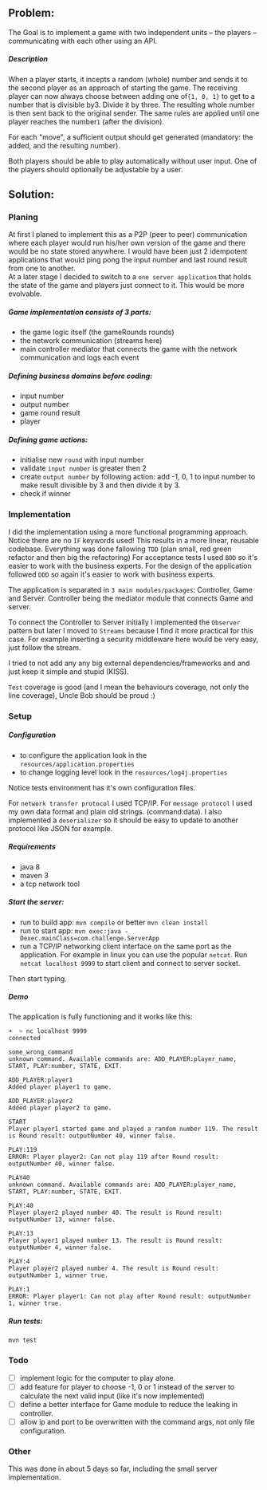 ## Problem:

The Goal is to implement a game with two independent units – the players – communicating with each other using an API.

##### Description

When a player starts, it incepts a random (whole) number and sends it to the second player as an approach of starting the game.
The receiving player can now always choose between adding one of​`{­1, 0, 1}` to get to a number that is divisible by​3. Divide it by three. 
The resulting whole number is then sent back to the original sender.
The same rules are applied until one player reaches the number​`1` (after the division).

For each "move", a sufficient output should get generated (mandatory: the added, and the resulting number).

Both players should be able to play automatically without user input. One of the players should optionally be adjustable by a user.

## Solution:

### Planing

At first I planed to implement this as a P2P (peer to peer) communication where each player would run his/her own version of the game and there would be no state stored anywhere. I would have been just 2 idempotent applications that would ping pong the input number and last round result from one to another.  
At a later stage I decided to switch to a `one server application` that holds the state of the game and players just connect to it. This would be more evolvable.  

##### Game implementation consists of 3 parts:
 - the game logic itself (the gameRounds rounds)
 - the network communication (streams here)
 - main controller mediator that connects the game with the network communication and logs each event
 
 
##### Defining business domains before coding:
  - input number
  - output number
  - game round result
  - player
  
##### Defining game actions:
  - initialise new `round` with input number
  - validate `input number` is greater then 2
  - create `output number` by following action: add -1, 0, 1 to input number to make result divisible by 3 and then divide it by 3.
  - check if winner


### Implementation 

 I did the implementation using a more functional programming approach. Notice there are no `IF` keywords used! This results in a more linear, reusable codebase.
 Everything was done fallowing `TDD` (plan small, red green refactor and then big the refactoring)
 For acceptance tests I used `BDD` so it's easier to work with the business experts.
 For the design of the application followed `DDD` so again it's easier to work with business experts.
 
 The application is separated in `3 main modules/packages`: Controller, Game and Server. 
 Controller being the mediator module that connects Game and server.
 
 To connect the Controller to Server initially I implemented the `Observer` pattern but later I moved to `Streams` because I find it more practical for this case. For example inserting a security middleware here would be very easy, just follow the stream.  
  
 I tried to not add any any big external dependencies/frameworks and and just keep it simple and stupid (KISS).
 
 `Test` coverage is good (and I mean the behaviours coverage, not only the line coverage), Uncle Bob should be proud :)

 ### Setup
 
 ##### Configuration
 - to configure the application look in the `resources/application.properties`
 - to change logging level look in the `resources/log4j.properties`
 
 Notice tests environment has it's own configuration files.
 
 
 For `network transfer protocol` I used TCP/IP.
 For `message protocol` I used my own data format and plain old strings.  (command:data). 
 I also implemented a `deserializer` so it should be easy to update to another protocol like JSON for example.

##### Requirements
- java 8
- maven 3
- a tcp network tool
 
##### Start the server:

- run to build app: `mvn compile` or better `mvn clean install` 
- run to start app: `mvn exec:java -Dexec.mainClass=com.challenge.ServerApp`
- run a TCP/IP networking client interface on the same port as the application. 
For example in linux you can use the popular `netcat`. Run `netcat localhost 9999` to start client and connect to server socket.

Then start typing.

##### Demo
The application is fully functioning and it works like this:
```
➜  ~ nc localhost 9999 
connected

some_wrong_command
unknown command. Available commands are: ADD_PLAYER:player_name, START, PLAY:number, STATE, EXIT.

ADD_PLAYER:player1
Added player player1 to game.

ADD_PLAYER:player2
Added player player2 to game.

START
Player player1 started game and played a random number 119. The result is Round result: outputNumber 40, winner false.

PLAY:119
ERROR: Player player2: Can not play 119 after Round result: outputNumber 40, winner false.

PLAY40
unknown command. Available commands are: ADD_PLAYER:player_name, START, PLAY:number, STATE, EXIT.

PLAY:40
Player player2 played number 40. The result is Round result: outputNumber 13, winner false.

PLAY:13
Player player1 played number 13. The result is Round result: outputNumber 4, winner false.

PLAY:4
Player player2 played number 4. The result is Round result: outputNumber 1, winner true.

PLAY:1
ERROR: Player player1: Can not play after Round result: outputNumber 1, winner true.
``` 
 
 
 
##### Run tests:
```
mvn test
```

### Todo
 - [ ] implement logic for the computer to play alone.
 - [ ] add feature for player to choose -1, 0 or 1 instead of the server to calculate the next valid input (like it's now implemented) 
 - [ ] define a better interface for Game module to reduce the leaking in controller.
 - [ ] allow ip and port to be overwritten with the command args, not only file configuration. 
 
### Other 
 This was done in about 5 days so far, including the small server implementation.
 
 
